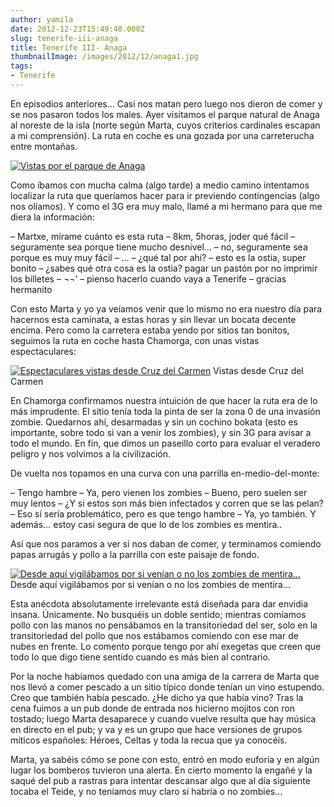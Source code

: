 ```yaml
---
author: yamila
date: 2012-12-23T15:49:48.000Z
slug: tenerife-iii-anaga
title: Tenerife III- Anaga
thumbnailImage: /images/2012/12/anaga1.jpg
tags:
- Tenerife
---
```



En episodios anteriores… Casi nos matan pero luego nos dieron de comer y se nos pasaron todos los males. Ayer visitamos el parque natural de Anaga al noreste de la isla (norte según Marta, cuyos criterios cardinales escapan a mi comprensión). La ruta en coche es una gozada por una carreterucha entre montañas.

[![Vistas por el parque de Anaga](/images/2012/12/anaga1.jpg#small)](/images/2012/12/anaga1.jpg#full)

Como íbamos con mucha calma (algo tarde) a medio camino intentamos localizar la ruta que queríamos hacer para ir previendo contingencias (algo nos olíamos). Y como el 3G era muy malo, llamé a mi hermano para que me diera la información:

– Martxe, mírame cuánto es esta ruta
 – 8km, 5horas, joder qué fácil
 – seguramente sea porque tiene mucho desnivel…
 – no, seguramente sea porque es muy muy fácil
 – …
 – ¿qué tal por ahí?
 – esto es la ostia, super bonito
 – ¿sabes qué otra cosa es la ostia? pagar un pastón por no imprimir los billetes
 – ¬¬’
 – pienso hacerlo cuando vaya a Tenerife
 – gracias hermanito

Con esto Marta y yo ya veíamos venir que lo mismo no era nuestro día para hacernos esta caminata, a estas horas y sin llevar un bocata decente encima. Pero como la carretera estaba yendo por sitios tan bonitos, seguimos la ruta en coche hasta Chamorga, con unas vistas espectaculares:

[![Espectaculares vistas desde Cruz del Carmen](/images/2012/12/anaga2.jpg#small)](/images/2012/12/anaga2.jpg#full)
Vistas desde Cruz del Carmen

En Chamorga confirmamos nuestra intuición de que hacer la ruta era de lo más imprudente. El sitio tenía toda la pinta de ser la zona 0 de una invasión zombie. Quedarnos ahí, desarmadas y sin un cochino bokata (esto es importante, sobre todo si van a venir los zombies), y sin 3G para avisar a todo el mundo. En fin, que dimos un paseillo corto para evaluar el veradero peligro y nos volvimos a la civilización.

De vuelta nos topamos en una curva con una parrilla en-medio-del-monte:

– Tengo hambre
 – Ya, pero vienen los zombies
 – Bueno, pero suelen ser muy lentos
 – ¿Y si estos son más bien infectados y corren que se las pelan?
 – Eso sí sería problemático, pero es que tengo hambre
 – Ya, yo también. Y además… estoy casi segura de que lo de los zombies es mentira..

Así que nos paramos a ver si nos daban de comer, y terminamos comiendo papas arrugás y pollo a la parrilla con este paisaje de fondo.

[![Desde aquí vigilábamos por si venían o no los zombies de mentira...](/images/2012/12/anaga3.jpg#small)](/images/2012/12/anaga3.jpg#full)
Desde aquí vigilábamos por si venían o no los zombies de mentira…

Esta anécdota absolutamente irrelevante está diseñada para dar envidia insana. Únicamente. No busquéis un doble sentido; mientras comíamos pollo con las manos no pensábamos en la transitoriedad del ser, solo en la transitoriedad del pollo que nos estábamos comiendo con ese mar de nubes en frente. Lo comento porque tengo por ahí exegetas que creen que todo lo que digo tiene sentido cuando es más bien al contrario.

Por la noche habíamos quedado con una amiga de la carrera de Marta que nos llevó a comer pescado a un sitio típico donde tenían un vino estupendo. Creo que también había pescado. ¿He dicho ya que había vino? Tras la cena fuimos a un pub donde de entrada nos hicierno mojitos con ron tostado; luego Marta desaparece y cuando vuelve resulta que hay música en directo en el pub; y va y es un grupo que hace versiones de grupos míticos españoles: Héroes, Celtas y toda la recua que ya conocéis.

Marta, ya sabéis cómo se pone con esto, entró en modo euforia y en algún lugar los bomberos tuvieron una alerta. En cierto momento la engañé y la saqué del pub a rastras para intentar descansar algo que al día siguiente tocaba el Teide, y no teníamos muy claro si habría o no zombies…


